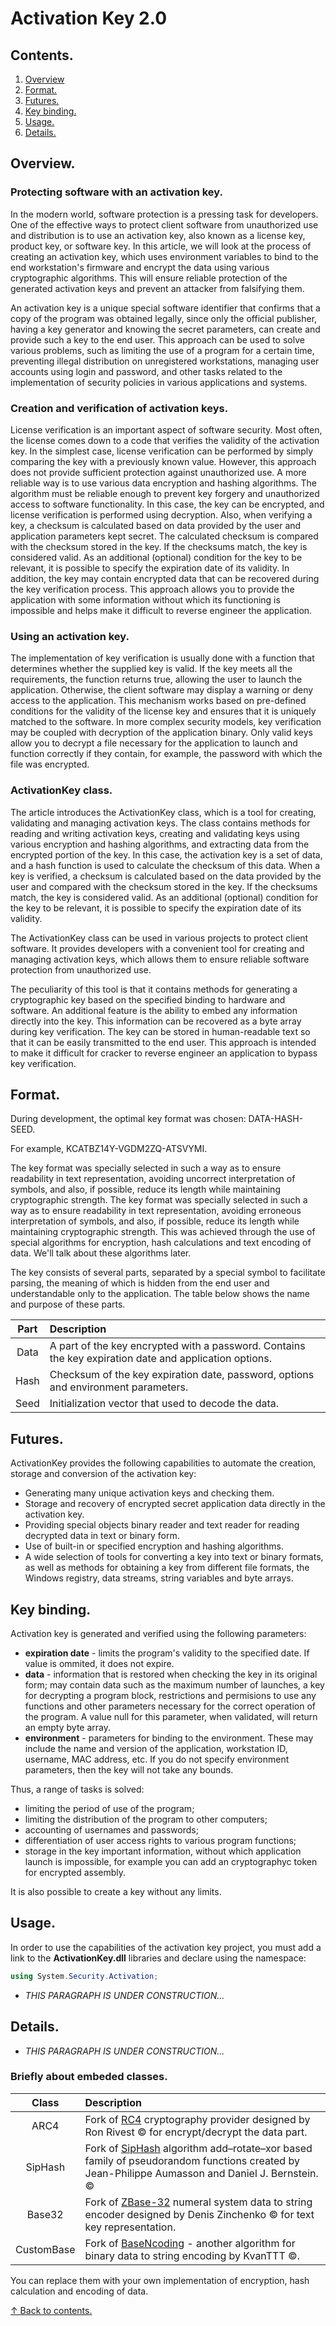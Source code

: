 # Activation Key 2.0

## Contents.  

1. [Overview](#overview)
2. [Format.](#format)
3. [Futures.](#futures)
4. [Key binding.](#key-binding)
5. [Usage.](#usage)
6. [Details.](#details)


## Overview.

### Protecting  software with an activation key.

In the modern world, software protection is a pressing task for developers. One of the effective ways to protect client software from unauthorized use and distribution is to use an activation key, also known as a license key, product key, or software key. In this article, we will look at the process of creating an activation key, which uses environment variables to bind to the end workstation's firmware and encrypt the data using various cryptographic algorithms. This will ensure reliable protection of the generated activation keys and prevent an attacker from falsifying them.

An activation key is a unique special software identifier that confirms that a copy of the program was obtained legally, since only the official publisher, having a key generator and knowing the secret parameters, can create and provide such a key to the end user. This approach can be used to solve various problems, such as limiting the use of a program for a certain time, preventing illegal distribution on unregistered workstations, managing user accounts using login and password, and other tasks related to the implementation of security policies in various applications and systems.

### Creation and verification of activation keys.
License verification is an important aspect of software security. Most often, the license comes down to a code that verifies the validity of the activation key. In the simplest case, license verification can be performed by simply comparing the key with a previously known value. However, this approach does not provide sufficient protection against unauthorized use. A more reliable way is to use various data encryption and hashing algorithms. The algorithm must be reliable enough to prevent key forgery and unauthorized access to software functionality. In this case, the key can be encrypted, and license verification is performed using decryption. Also, when verifying a key, a checksum is calculated based on data provided by the user and application parameters kept secret. The calculated checksum is compared with the checksum stored in the key. If the checksums match, the key is considered valid. As an additional (optional) condition for the key to be relevant, it is possible to specify the expiration date of its validity. In addition, the key may contain encrypted data that can be recovered during the key verification process. This approach allows you to provide the application with some information without which its functioning is impossible and helps make it difficult to reverse engineer the application.

### Using an activation key.

The implementation of key verification is usually done with a function that determines whether the supplied key is valid. If the key meets all the requirements, the function returns true, allowing the user to launch the application. Otherwise, the client software may display a warning or deny access to the application. This mechanism works based on pre-defined conditions for the validity of the license key and ensures that it is uniquely matched to the software.
In more complex security models, key verification may be coupled with decryption of the application binary. Only valid keys allow you to decrypt a file necessary for the application to launch and function correctly if they contain, for example, the password with which the file was encrypted.

### ActivationKey class.

The article introduces the ActivationKey class, which is a tool for creating, validating and managing activation keys. The class contains methods for reading and writing activation keys, creating and validating keys using various encryption and hashing algorithms, and extracting data from the encrypted portion of the key. In this case, the activation key is a set of data, and a hash function is used to calculate the checksum of this data. When a key is verified, a checksum is calculated based on the data provided by the user and compared with the checksum stored in the key. If the checksums match, the key is considered valid. As an additional (optional) condition for the key to be relevant, it is possible to specify the expiration date of its validity.

The ActivationKey class can be used in various projects to protect client software. It provides developers with a convenient tool for creating and managing activation keys, which allows them to ensure reliable software protection from unauthorized use.

The peculiarity of this tool is that it contains methods for generating a cryptographic key based on the specified binding to hardware and software. An additional feature is the ability to embed any information directly into the key. This information can be recovered as a byte array during key verification. The key can be stored in human-readable text so that it can be easily transmitted to the end user. This approach is intended to make it difficult for cracker to reverse engineer an application to bypass key verification.

## Format.  

During development, the optimal key format was chosen: DATA-HASH-SEED. 

For example, KCATBZ14Y-VGDM2ZQ-ATSVYMI.

The key format was specially selected in such a way as to ensure readability in text representation, avoiding uncorrect interpretation of symbols, and also, if possible, reduce its length while maintaining cryptographic strength. The key format was specially selected in such a way as to ensure readability in text representation, avoiding erroneous interpretation of symbols, and also, if possible, reduce its length while maintaining cryptographic strength. This was achieved through the use of special algorithms for encryption, hash calculations and text encoding of data. We'll talk about these algorithms later. 

The key consists of several parts, separated by a special symbol to facilitate parsing, the meaning of which is hidden from the end user and understandable only to the application. The table below shows the name and purpose of these parts.

| Part | Description |
| :----: | :---- |
| Data | A part of the key encrypted with a password. Contains the key expiration date and application options. |
| Hash | Checksum of the key expiration date, password, options and environment parameters. |
| Seed | Initialization vector that used to decode the data. |


## Futures.  

ActivationKey provides the following capabilities to automate the creation, storage and conversion of the activation key:

- Generating many unique activation keys and checking them.
- Storage and recovery of encrypted secret application data directly in the activation key.
- Providing special objects binary reader and text reader for reading decrypted data in text or binary form.
- Use of built-in or specified encryption and hashing algorithms.
- A wide selection of tools for converting a key into text or binary formats, as well as methods for obtaining a key from different file formats, the Windows registry, data streams, string variables and byte arrays.

## Key binding.  

Activation key is generated and verified using the following parameters:
- **expiration date** - limits the program's validity to the specified date. If value is ommited, it does not expire.  
- **data** - information that is restored when checking the key in its original form; may contain data such as the maximum number of launches, a key for decrypting a program block, restrictions and permisions to use any functions and other parameters necessary for the correct operation of the program. A value null for this parameter, when validated, will return an empty byte array.   
- **environment** - parameters for binding to the environment. These may include the name and version of the application, workstation ID, username, MAC address, etc. If you do not specify environment parameters, then the key will not take any bounds.  

Thus, a range of tasks is solved:
- limiting the period of use of the program;
- limiting the distribution of the program to other computers;
- accounting of usernames and passwords;
- differentiation of user access rights to various program functions;
- storage in the key important information, without which application launch is impossible, for example you can add an cryptographyc token for encrypted assembly.

It is also possible to create a key without any limits.

## Usage.  
  
In order to use the capabilities of the activation key project, you must add a link to the **ActivationKey.dll** libraries and declare using the namespace:

```csharp
using System.Security.Activation;
```
- _THIS PARAGRAPH IS UNDER CONSTRUCTION..._

## Details.

- _THIS PARAGRAPH IS UNDER CONSTRUCTION..._
  
### Briefly about embeded classes.   

| Class | Description |  
| :---: | :-------- |  
| ARC4 | Fork of [RC4](https://en.wikipedia.org/wiki/RC4) cryptography provider designed by Ron Rivest © for encrypt/decrypt the data part. |  
| SipHash | Fork of [SipHash](https://en.wikipedia.org/wiki/SipHash) algorithm add–rotate–xor based family of pseudorandom functions created by Jean-Philippe Aumasson and Daniel J. Bernstein. © |  
| Base32 | Fork of [ZBase-32](https://github.com/denxc/ZBase32Encoder) numeral system data to string encoder designed by Denis Zinchenko © for text key representation. |  
| CustomBase | Fork of [BaseNcoding](https://github.com/KvanTTT/BaseNcoding) - another algorithm for binary data to string encoding by KvanTTT ©. |  

You can replace them with your own implementation of encryption, hash calculation and encoding of data.

[↑ Back to contents.](#contents)
